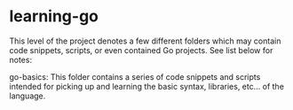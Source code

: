 # learning-go
 This level of the project denotes a few different folders which may contain code snippets, scripts, or even contained Go projects. See list below for notes: 

go-basics: 
  This folder contains a series of code snippets and scripts intended for picking up and learning the basic syntax, libraries, etc... of the language. 
